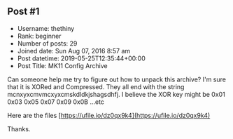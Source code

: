 ## Post #1
- Username: thethiny
- Rank: beginner
- Number of posts: 29
- Joined date: Sun Aug 07, 2016 8:57 am
- Post datetime: 2019-05-25T12:35:44+00:00
- Post Title: MK11 Config Archive

Can someone help me try to figure out how to unpack this archive? I'm sure that it is XORed and Compressed. They all end with the string mcnxyxcmvmcxyxcmskdldkjshagsdhfj. I believe the XOR key might be 0x01 0x03 0x05 0x07 0x09 0x0B ...etc

Here are the files
[https://ufile.io/dz0qx9k4](https://ufile.io/dz0qx9k4)

Thanks.
